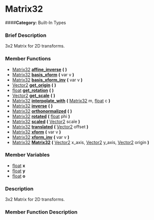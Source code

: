 #  Matrix32  
####**Category:** Built-In Types

###  Brief Description  
3x2 Matrix for 2D transforms.

###  Member Functions 
  * [Matrix32](class_matrix32)  **[affine&#95;inverse](#affine_inverse)**  **(** **)**
  * [Matrix32](class_matrix32)  **[basis&#95;xform](#basis_xform)**  **(** var v  **)**
  * [Matrix32](class_matrix32)  **[basis&#95;xform&#95;inv](#basis_xform_inv)**  **(** var v  **)**
  * [Vector2](class_vector2)  **[get&#95;origin](#get_origin)**  **(** **)**
  * [float](class_float)  **[get&#95;rotation](#get_rotation)**  **(** **)**
  * [Vector2](class_vector2)  **[get&#95;scale](#get_scale)**  **(** **)**
  * [Matrix32](class_matrix32)  **[interpolate&#95;with](#interpolate_with)**  **(** [Matrix32](class_matrix32) m, [float](class_float) c  **)**
  * [Matrix32](class_matrix32)  **[inverse](#inverse)**  **(** **)**
  * [Matrix32](class_matrix32)  **[orthonormalized](#orthonormalized)**  **(** **)**
  * [Matrix32](class_matrix32)  **[rotated](#rotated)**  **(** [float](class_float) phi  **)**
  * [Matrix32](class_matrix32)  **[scaled](#scaled)**  **(** [Vector2](class_vector2) scale  **)**
  * [Matrix32](class_matrix32)  **[translated](#translated)**  **(** [Vector2](class_vector2) offset  **)**
  * [Matrix32](class_matrix32)  **[xform](#xform)**  **(** var v  **)**
  * [Matrix32](class_matrix32)  **[xform&#95;inv](#xform_inv)**  **(** var v  **)**
  * [Matrix32](class_matrix32)  **[Matrix32](#Matrix32)**  **(** [Vector2](class_vector2) x_axis, [Vector2](class_vector2) y_axis, [Vector2](class_vector2) origin  **)**

###  Member Variables  
  * [float](class_float) **x**
  * [float](class_float) **y**
  * [float](class_float) **o**

###  Description  
3x2 Matrix for 2D transforms.

###  Member Function Description  
